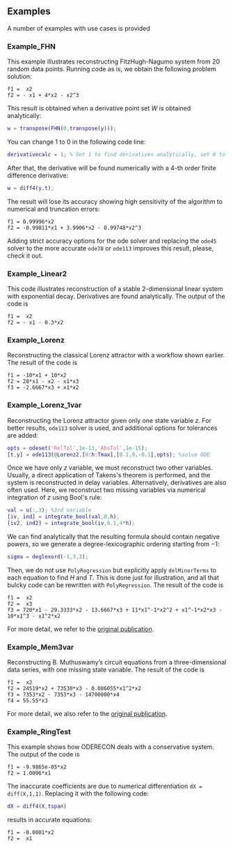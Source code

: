 ## Examples
A number of examples with use cases is provided
### Example_FHN
This example illustrates reconstructing FitzHugh-Nagumo system from 20 random data points. Running code as is, we obtain the following problem solution:
```
f1 =  x2
f2 = - x1 + 4*x2 - x2^3
```
This result is obtained when a derivative point set $W$ is obtained analytically:
```matlab
w = transpose(FHN(0,transpose(y)));
```
You can change 1 to 0 in the following code line:
```matlab
derivativecalc = 1; % Set 1 to find derivatives analytically, set 0 to find derivatives numerically
```
After that, the derivative will be found numerically with a 4-th order finite difference derivative:
```matlab
w = diff4(y,t); 
```
The result will lose its accuracy showing high sensitivity of the algorithm to numerical and truncation errors:
```
f1 = 0.99996*x2
f2 = -0.99811*x1 + 3.9906*x2 - 0.99748*x2^3
```
Adding strict accuracy options for the ode solver and replacing the `ode45` solver to the more accurate `ode78` or `ode113` improves this result, please, check it out.
### Example_Linear2

This code illustrates reconstruction of a stable 2-dimensional linear system with exponential decay. Derivatives are found analytically. The output of the code is
```
f1 =  x2
f2 = - x1 - 0.3*x2
```

### Example_Lorenz

Reconstructing the classical Lorenz attractor with a workflow shown earlier. The result of the code is
```
f1 = -10*x1 + 10*x2
f2 = 28*x1 - x2 - x1*x3
f3 = -2.6667*x3 + x1*x2
```

### Example_Lorenz_1var

Reconstructing the Lorenz attractor given only one state variable $z$. For better results, `ode113` solver is used, and additional options for tolerances are added:
```matlab
opts = odeset('RelTol',1e-13,'AbsTol',1e-15);
[t,y] = ode113(@Lorenz2,[0:h:Tmax],[0.1,0,-0.1],opts); %solve ODE
```
Once we have only $z$ variable, we must reconstruct two other variables. Usually, a direct application of Takens's theorem is performed, and the system is reconstructed in delay variables. Alternatively, derivatives are also often used. Here, we reconstruct two missing variables via numerical integration of $z$ using Bool's rule:
```matlab
val = u(:,3); %3rd variable
[iv, ind] = integrate_bool(val,0,h);
[iv2, ind2] = integrate_bool(iv,0.1,4*h);
```
We can find analytically that the resulting formula should contain negative powers, so we generate a degree-lexicographic ordering starting from $-1$:
```matlab
sigma = deglexord(-1,3,3);
```
Then, we do not use `PolyRegression` but explicitly apply `delMinorTerms` to each equation to find $H$ and $T$. This is done just for illustration, and all that bulcky code can be rewritten with `PolyRegression`. The result of the code is
```
f1 =  x2
f2 =  x3
f3 = 720*x1 - 29.3333*x2 - 13.6667*x3 + 11*x1^-1*x2^2 + x1^-1*x2*x3 - 10*x1^3 - x1^2*x2
```
For more detail, we refer to the [original publication](https://doi.org/10.3390/math8020300).

### Example_Mem3var

Reconstructing B. Muthuswamy’s circuit equations from a three-dimensional data series, with one missing state variable. The result of the code is
```
f1 =  x2
f2 = 24519*x2 + 73530*x3 - 0.086055*x1^2*x2
f3 = 7353*x2 - 7353*x3 - 14700000*x4
f4 = 55.55*x3
```
For more detail, we also refer to the [original publication](https://doi.org/10.3390/math8020300).

### Example_RingTest

This example shows how ODERECON deals with a conservative system. The output of the code is
```
f1 = -9.9865e-05*x2
f2 = 1.0006*x1
```
The inaccurate coefficients are due to numerical differentiation `dX = diff(X,1,1)`. Replacing it with the following code:
```matlab
dX = diff4(X,tspan)
```
results in accurate equations:
```
f1 = -0.0001*x2
f2 =  x1
```
